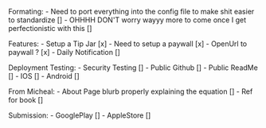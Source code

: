 Formating: 
	- Need to port everything into the config file to make shit easier to standardize []
	- OHHHH DON'T worry wayyy more to come once I get perfectionistic with this []

Features:
	- Setup a Tip Jar [x]
		- Need to setup a paywall [x]
		- OpenUrl to paywall ? [x]
	- Daily Notification []

Deployment Testing: 
	- Security Testing []
	- Public Github []
	- Public ReadMe []
	- IOS []
	- Android []

From Micheal: 
	- About Page blurb properly explaining the equation []
	- Ref for book []

Submission:
	- GooglePlay []
	- AppleStore []